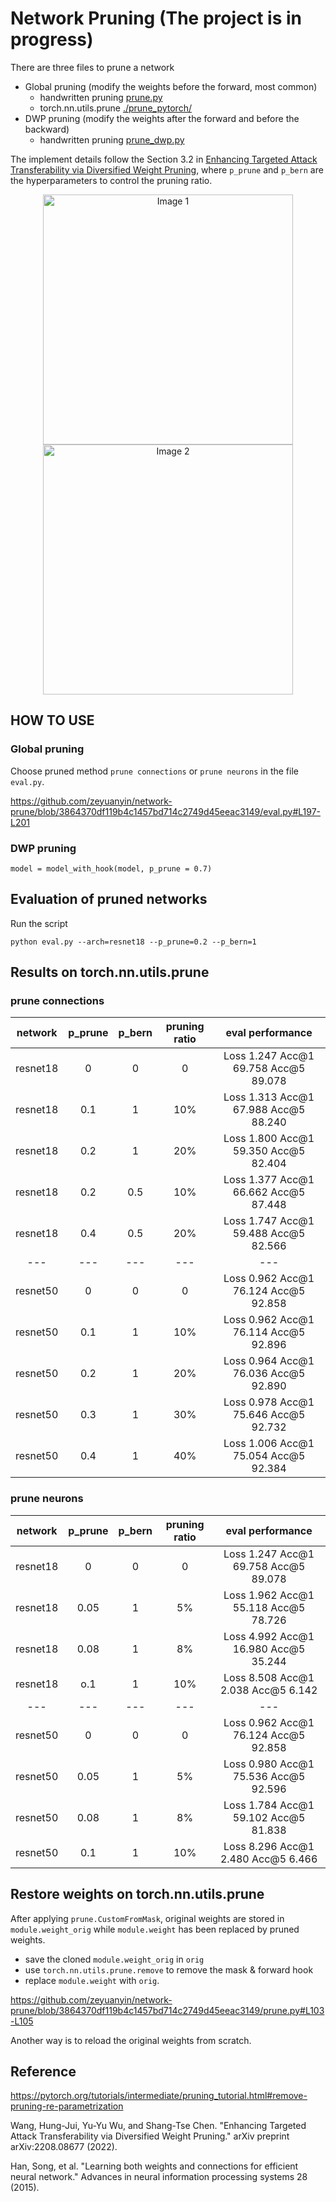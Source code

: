 # Network Pruning (The project is in progress)


There are three files to prune a network

- Global pruning (modify the weights before the forward, most common)
  - handwritten pruning  [prune.py](prune.py)
  - torch.nn.utils.prune  [./prune_pytorch/](./prune_pytorch/)
- DWP pruning (modify the weights after the forward and before the backward)
  - handwritten pruning [prune_dwp.py](prune_dwp.py)


The implement details follow the Section 3.2 in [Enhancing Targeted Attack Transferability via Diversified Weight Pruning](https://arxiv.org/abs/2208.08677), where `p_prune` and `p_bern` are the hyperparameters to control the pruning ratio.

<p align="center">
  <img src="https://github.com/zeyuanyin/network-prune/blob/main/img/algorithm_1.png" width="400" alt="Image 1" />
  <img src="https://github.com/zeyuanyin/network-prune/blob/main/img/algorithm_2.png" width="400" alt="Image 2" />
</p>



## HOW TO USE

### Global pruning

Choose pruned method `prune connections` or `prune neurons` in the file `eval.py`.

https://github.com/zeyuanyin/network-prune/blob/3864370df119b4c1457bd714c2749d45eeac3149/eval.py#L197-L201


### DWP pruning
```model = model_with_hook(model, p_prune = 0.7)```

## Evaluation of pruned networks

Run the script
```
python eval.py --arch=resnet18 --p_prune=0.2 --p_bern=1
```
## Results on torch.nn.utils.prune
### prune connections
| network | p_prune | p_bern | pruning ratio | eval performance|
|:-------:|:-------:|:---------------:|:---------------:|:------------:|
| resnet18 | 0 | 0 | 0 | Loss 1.247      Acc@1 69.758    Acc@5 89.078 |
| resnet18 | 0.1 | 1 | 10% | Loss 1.313      Acc@1 67.988    Acc@5 88.240 |
| resnet18 | 0.2 | 1 | 20% | Loss 1.800      Acc@1 59.350    Acc@5 82.404 |
| resnet18 | 0.2 | 0.5 | 10% | Loss 1.377      Acc@1 66.662    Acc@5 87.448 |
| resnet18 | 0.4 | 0.5 | 20% | Loss 1.747      Acc@1 59.488    Acc@5 82.566 |
| --- | --- | --- | --- | --- |
| resnet50 | 0 | 0 | 0 | Loss 0.962      Acc@1 76.124    Acc@5 92.858 |
| resnet50 | 0.1 | 1 | 10% | Loss 0.962      Acc@1 76.114    Acc@5 92.896 |
| resnet50 | 0.2 | 1 | 20% | Loss 0.964      Acc@1 76.036    Acc@5 92.890 |
| resnet50 | 0.3 | 1 | 30% | Loss 0.978      Acc@1 75.646    Acc@5 92.732 |
| resnet50 | 0.4 | 1 | 40% | Loss 1.006      Acc@1 75.054    Acc@5 92.384 |

### prune neurons
| network | p_prune | p_bern | pruning ratio | eval performance|
|:-------:|:-------:|:---------------:|:---------------:|:------------:|
| resnet18 | 0 | 0 | 0 | Loss 1.247      Acc@1 69.758    Acc@5 89.078 |
| resnet18 | 0.05 | 1 | 5% | Loss 1.962      Acc@1 55.118    Acc@5 78.726 |
| resnet18 | 0.08 | 1 | 8% | Loss 4.992      Acc@1 16.980    Acc@5 35.244 |
| resnet18 | o.1 | 1 | 10% | Loss 8.508      Acc@1 2.038     Acc@5 6.142 |
| --- | --- | --- | --- | --- |
| resnet50 | 0 | 0 | 0 | Loss 0.962      Acc@1 76.124    Acc@5 92.858 |
| resnet50 | 0.05 | 1 | 5% | Loss 0.980      Acc@1 75.536    Acc@5 92.596 |
| resnet50 | 0.08 | 1 | 8% | Loss 1.784      Acc@1 59.102    Acc@5 81.838 |
| resnet50 | 0.1 | 1 | 10% | Loss 8.296      Acc@1 2.480     Acc@5 6.466 |

## Restore weights on torch.nn.utils.prune

After applying `prune.CustomFromMask`, original weights are stored in `module.weight_orig` while `module.weight` has been replaced by pruned weights.

- save the cloned `module.weight_orig` in `orig`
- use `torch.nn.utils.prune.remove` to remove the mask & forward hook
- replace `module.weight` with `orig`.

https://github.com/zeyuanyin/network-prune/blob/3864370df119b4c1457bd714c2749d45eeac3149/prune.py#L103-L105


Another way is to reload the original weights from scratch.

## Reference

https://pytorch.org/tutorials/intermediate/pruning_tutorial.html#remove-pruning-re-parametrization

Wang, Hung-Jui, Yu-Yu Wu, and Shang-Tse Chen. "Enhancing Targeted Attack Transferability via Diversified Weight Pruning." arXiv preprint arXiv:2208.08677 (2022).

Han, Song, et al. "Learning both weights and connections for efficient neural network." Advances in neural information processing systems 28 (2015).
